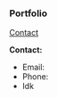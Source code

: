 ### Portfolio

[Contact](https://comet91.github.io/Portfolio/contact.html)

**Contact:**
- Email:
- Phone:
- Idk
